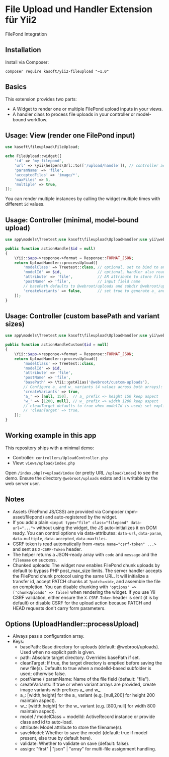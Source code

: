 File Upload und Handler Extension für Yii2
==========================================

FilePond Integration

Installation
------------

Install via Composer:

```
composer require kasoft/yii2-fileupload "~1.0"
```

Basics
------
This extension provides two parts:
- A Widget to render one or multiple FilePond upload inputs in your views.
- A handler class to process file uploads in your controller or model-bound workflow.

Usage: View (render one FilePond input)
---------------------------------------
```php
use kasoft\fileupload\FileUpload;

echo FileUpload::widget([
    'id' => 'my-filepond',
    'url' => \yii\helpers\Url::to(['/upload/handle']), // controller action URL
    'paramName' => 'file',
    'acceptedFiles' => 'image/*',
    'maxFiles' => 5,
    'multiple' => true,
]);
```
You can render multiple instances by calling the widget multiple times with different `id` values.

Usage: Controller (minimal, model-bound upload)
-----------------------------------------------

```php
use app\models\Treetest;use kasoft\fileupload\UploadHandler;use yii\web\Response;

public function actionHandle($id = null)
{
    \Yii::$app->response->format = Response::FORMAT_JSON;
    return UploadHandler::processUpload([
        'modelClass' => Treetest::class, // optional, set to bind to an AR
        'modelId' => $id,                // optional, handler also reads POST model_id
        'attribute' => 'file',           // AR attribute to store filename
        'postName' => 'file',            // input field name
        // basePath defaults to @webroot/uploads and subdir @webroot/uploads/{model_id} is created automatically
        'createVariants' => false,       // set true to generate a_ and w_ image variants
    ]);
}
```

Usage: Controller (custom basePath and variant sizes)
----------------------------------------------------

```php
use app\models\Treetest;use kasoft\fileupload\UploadHandler;use yii\web\Response;

public function actionHandleCustom($id = null)
{
    \Yii::$app->response->format = Response::FORMAT_JSON;
    return UploadHandler::processUpload([
        'modelClass' => Treetest::class,
        'modelId' => $id,
        'attribute' => 'file',
        'postName' => 'file',
        'basePath' => \Yii::getAlias('@webroot/custom-uploads'),
        // Configure a_ and w_ variants (4 values across both arrays):
        'createVariants' => true,
        'a_' => [null, 150],  // a_ prefix => height 150 keep aspect
        'w_' => [1200, null], // w_ prefix => width 1200 keep aspect
        // cleanTarget defaults to true when modelId is used; set explicitly if needed
        // 'cleanTarget' => true,
    ]);
}
```

Working example in this app
---------------------------
This repository ships with a minimal demo:
- Controller: `controllers/UploadController.php`
- View: `views/upload/index.php`

Open `/index.php?r=upload/index` (or pretty URL `/upload/index`) to see the demo. Ensure the directory `@webroot/uploads` exists and is writable by the web server user.

Notes
-----
- Assets (FilePond JS/CSS) are provided via Composer (npm-asset/filepond) and auto-registered by the widget.
- If you add a plain `<input type="file" class="filepond" data-url="...">` without using the widget, the JS auto-initializes it on DOM ready. You can control options via data-attributes: `data-url`, `data-param`, `data-multiple`, `data-accepted`, `data-maxfiles`.
- CSRF token is read automatically from `<meta name="csrf-token" ...>` and sent as `X-CSRF-Token` header.
- The helper returns a JSON-ready array with `code` and `message` and the `filename` on success.
- Chunked uploads: The widget now enables FilePond chunk uploads by default to bypass PHP post_max_size limits. The server handler accepts the FilePond chunk protocol using the same URL. It will initialize a transfer id, accept PATCH chunks at `?patch=<id>`, and assemble the file on completion. You can disable chunking with `'options' => ['chunkUploads' => false]` when rendering the widget. If you use Yii CSRF validation, either ensure the `X-CSRF-Token` header is sent (it is by default) or disable CSRF for the upload action because PATCH and HEAD requests don't carry form parameters.


Options (UploadHandler::processUpload)
-------------------------------------
- Always pass a configuration array.
- Keys:
  - basePath: Base directory for uploads (default: @webroot/uploads). Used when no explicit path is given.
  - path: Absolute target directory. Overrides basePath if set.
  - cleanTarget: If true, the target directory is emptied before saving the new file(s). Defaults to true when a modelId-based subfolder is used; otherwise false.
  - postName / paramName: Name of the file field (default: "file").
  - createVariants: If true or when variant arrays are provided, create image variants with prefixes a_ and w_.
  - a_: [width,height] for the a_ variant (e.g. [null,200] for height 200 maintain aspect).
  - w_: [width,height] for the w_ variant (e.g. [800,null] for width 800 maintain aspect).
  - model / modelClass + modelId: ActiveRecord instance or provide class and id to auto-load.
  - attribute: Model attribute to store the filename(s).
  - saveModel: Whether to save the model (default: true if model present, else true by default here).
  - validate: Whether to validate on save (default: false).
  - assign: "first" | "json" | "array" for multi-file assignment handling.
